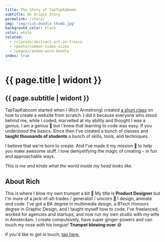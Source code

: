 ```yaml
---
title: The Story of TapTapKaboom
subtitle: An Origin Story
permalink: /story/
img: 'img/rich-doodle-thumb.jpg'
background_color: black
color: white
related:
  - /classes/abstract-art-in-fresco
  - /posts/common-video-sizes
  - /pages/random-word-doodle
index: true
---
```


# {{ page.title | widont }}
## {{ page.subtitle | widont }}

<p>TapTapKaboom started when I (Rich Armstrong) created <a href="http://skl.sh/2lzLHlT">a short class</a> on how to create a website from scratch. I did it because everyone who stood behind me, while I coded, marvelled at my ability and thought I was a genius. I am a genius 🙂 but I knew that learning to code was easy. If you understood the basics. Since then I've created a bunch of classes and <strong>taught thousands of students</strong> a bunch of skills, tools, and techniques.</p>

<p>I believe that we're born to create. And I've made it my mission 🚀 to help you make awesome stuff. I love demystifying the magic of creating – in fun and approachable ways.</p>

<div class="img-content"><img src="{{ 'img/rich-doodle.jpg' | relative_url }}" alt=""></div>
<em class="caption">This is me and kinda what the world inside my head looks&nbsp;like.</em>

<h2>About Rich</h2>
<p>This is where I blow my own trumpet a bit 🎺 My title is <strong>Product Designer</strong> but I'm more of a jack-of-all-trades / generalist / unicorn 💪 I design, animate <em>and</em> code. I've got a BA degree in multimedia design, a BTech Honours degree in Graphic Design, and I taught myself how to code. I've freelanced, worked for agencies and startups, and now run my own studio with my wife in Amsterdam. I create compulsively, have super ginger-powers and can touch my nose with his tongue! <strong>Trumpet blowing over</strong> 😅</p>

<p>If you'd like to get in touch, <a href="{% link pages/contact.md %}">tap here.</a></p>
